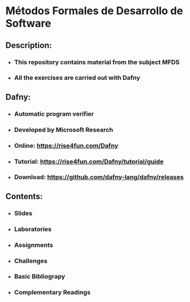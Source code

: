 # Métodos Formales de Desarrollo de Software

## Description: 
- ### This repository contains material from the subject MFDS
- ### All the exercises are carried out with Dafny

## Dafny:
- ### Automatic program verifier
- ### Developed by Microsoft Research
- ### Online: https://rise4fun.com/Dafny
- ### Tutorial: https://rise4fun.com/Dafny/tutorial/guide
- ### Download: https://github.com/dafny-lang/dafny/releases

## Contents:
- ### Slides
- ### Laboratories
- ### Assignments
- ### Challenges
- ### Basic Bibliograpy
- ### Complementary Readings